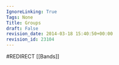 ```yaml
---
IgnoreLinking: True
Tags: None
Title: Groups
draft: False
revision_date: 2014-03-18 15:40:50+00:00
revision_id: 23104
---
```


#REDIRECT [[Bands]]